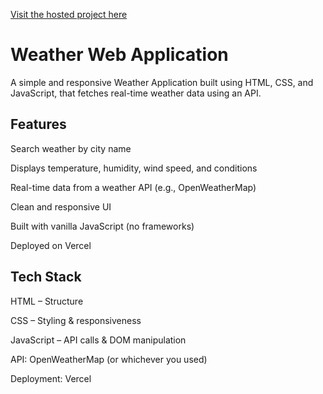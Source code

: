 [Visit the hosted project here](https://prodigy-intern-t5-weather-app.vercel.app/)
# Weather Web Application
A simple and responsive Weather Application built using HTML, CSS, and JavaScript, that fetches real-time weather data using an API.
## Features
Search weather by city name

Displays temperature, humidity, wind speed, and conditions

Real-time data from a weather API (e.g., OpenWeatherMap)

Clean and responsive UI

Built with vanilla JavaScript (no frameworks)

Deployed on Vercel
## Tech Stack
HTML – Structure

CSS – Styling & responsiveness

JavaScript – API calls & DOM manipulation

API: OpenWeatherMap (or whichever you used)

Deployment: Vercel
